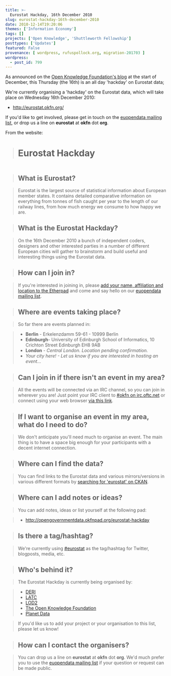 ```yaml
---
title: >-
  Eurostat Hackday, 16th December 2010
slug: eurostat-hackday-16th-december-2010
date: 2010-12-14T19:20:06
themes: ['Information Economy']
tags: []
projects: ['Open Knowledge', 'Shuttleworth Fellowship']
posttypes: ['Updates']
featured: False
provenance: [ wordpress, rufuspollock.org, migration-201703 ]
wordpress:
  - post_id: 799
---
```


As announced on the [Open Knowledge Foundation's blog][announce] at the start of December, this Thursday (the 16th) is an all day 'hackday' on Eurostat data;

[announce]: http://blog.okfn.org/2010/12/06/eurostat-hackday-16th-december-2010/

We're currently organising a 'hackday' on the Eurostat data, which will take place on Wednesday 16th December 2010:

  * <http://eurostat.okfn.org/>

If you'd like to get involved, please get in touch on the [euopendata mailing list](http://lists.okfn.org/mailman/listinfo/euopendata), or drop us a line on **eurostat** at **okfn** dot **org**.

From the website:

> # Eurostat Hackday

> <img src="http://farm6.static.flickr.com/5128/5210006753_e5aeba77c0_m.jpg" alt="" />

> ## What is Eurostat?

> Eurostat is the largest source of statistical information about European member states. It contains detailed comparative information on everything from tonnes of fish caught per year to the length of our railway lines, from how much energy we consume to how happy we are.

> ## What is the Eurostat Hackday?

> On the 16th December 2010 a bunch of independent coders, designers and other interested parties in a number of different European cities will gather to brainstorm and build useful and interesting things using the Eurostat data.

> ## How can I join in?

> If you're interested in joining in, please [add your name, affiliation and location to the Etherpad](http://opengovernmentdata.okfnpad.org/eurostat-hackday) and come and say hello on our [euopendata mailing list](http://lists.okfn.org/mailman/listinfo/euopendata).

> ## Where are events taking place?

> So far there are events planned in:

>  * **Berlin** - Erkelenzdamm 59-61 - 10999 Berlin
>  * **Edinburgh**- University of Edinburgh School of Informatics, 10 Crichton Street Edinburgh EH8 9AB
>  * **London** - *Central London. Location pending confirmation.*
>  * *Your city here! - Let us know if you are interested in hosting an event...*

> ## Can I join in if there isn't an event in my area?

> All the events will be connected via an IRC channel, so you can join in wherever you are! Just point your IRC client to [#okfn on irc.oftc.net](irc://irc.oftc.net/okfn) or connect using your web browser [via this link](http://ur1.ca/4fh).

> ## If I want to organise an event in my area, what do I need to do?

> We don't anticipate you'll need much to organise an event. The main thing is to have a space big enough for your participants with a decent internet connection.

> ## Where can I find the data?

> You can find links to the Eurostat data and various mirrors/versions in various different formats by [searching for 'eurostat' on CKAN](http://ckan.net/package/search?q=eurostat).

> ## Where can I add notes or ideas?

> You can add notes, ideas or list yourself at the following pad:

>  * <http://opengovernmentdata.okfnpad.org/eurostat-hackday>

> ## Is there a tag/hashtag?

> We're currently using [#eurostat](http://twitter.com/#!/search/%23eurostat) as the tag/hashtag for Twitter, blogposts, media, etc.

> ## Who's behind it?

> The Eurostat Hackday is currently being organised by:

>  * [DERI](http://www.deri.ie/)
>  * [LATC](http://latc-project.eu/)
>  * [LOD2](http://lod2.eu/)
>  * [The Open Knowledge Foundation](http://okfn.org/)
>  * [Planet Data](http://www.planet-data.eu/)

> If you'd like us to add your project or your organisation to this list, please let us know!

> ## How can I contact the organisers?

> You can drop us a line on **eurostat** at **okfn** dot **org**. We'd much prefer you to use the [euopendata mailing list](http://lists.okfn.org/mailman/listinfo/euopendata) if your question or request can be made public.

